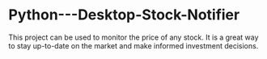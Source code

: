 # Python---Desktop-Stock-Notifier
This project can be used to monitor the price of any stock. It is a great way to stay up-to-date on the market and make informed investment decisions.
